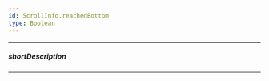 ```yaml
---
id: ScrollInfo.reachedBottom
type: Boolean
---
```

---
##### shortDescription
<!-- Description goes here -->

---
<!-- Description goes here -->